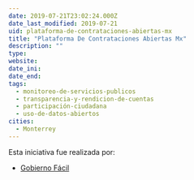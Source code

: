 ```yaml
---
date: 2019-07-21T23:02:24.000Z
date_last_modified: 2019-07-21
uid: plataforma-de-contrataciones-abiertas-mx
title: "Plataforma De Contrataciones Abiertas Mx"
description: ""
type: 
website: 
date_ini: 
date_end: 
tags:
  - monitoreo-de-servicios-publicos
  - transparencia-y-rendicion-de-cuentas
  - participación-ciudadana
  - uso-de-datos-abiertos
cities: 
  - Monterrey
---
```


Esta iniciativa fue realizada por:

- [Gobierno Fácil](/organizaciones/gobierno-facil)
